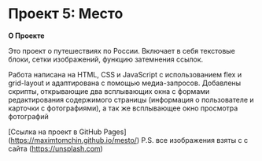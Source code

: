# Проект 5: Место

**О Проекте**

Это проект о путешествиях по России. Включает в себя текстовые блоки, сетки изображений, функцию затемнения ссылок.

Работа написана на HTML, СSS и JavaScript с использованием flex и grid-layout и адаптирована с помощью медиа-запросов. Добавлены скрипты, открывающие два всплывающих окна с формами редактирования содержимого страницы (информация о пользователе и карточки с фотографиями), а так же всплывающее окно просмотра фотографий

[Ссылка на проект в GitHub Pages] (https://maximtomchin.github.io/mesto/)
P.S. все изображения взяты с  с сайта (https://unsplash.com) 
